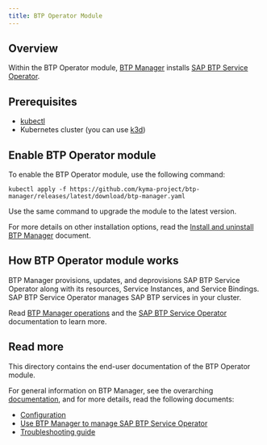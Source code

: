 ```yaml
---
title: BTP Operator Module
---
```



## Overview

Within the BTP Operator module, [BTP Manager](../../README.md) installs [SAP BTP Service Operator](https://github.com/SAP/sap-btp-service-operator/blob/main/README.md).

## Prerequisites

- [kubectl](https://kubernetes.io/docs/tasks/tools/install-kubectl/)
- Kubernetes cluster (you can use [k3d](https://k3d.io)) 

## Enable BTP Operator module

To enable the BTP Operator module, use the following command:

```
kubectl apply -f https://github.com/kyma-project/btp-manager/releases/latest/download/btp-manager.yaml
```
Use the same command to upgrade the module to the latest version.

For more details on other installation options, read the [Install and uninstall BTP Manager](../contributor/01-01-installation.md) document.

## How BTP Operator module works

BTP Manager provisions, updates, and deprovisions SAP BTP Service Operator along with its resources, Service Instances, and Service Bindings. SAP BTP Service Operator manages SAP BTP services in your cluster.

Read [BTP Manager operations](../contributor/02-01-operations.md) and the [SAP BTP Service Operator](https://github.com/SAP/sap-btp-service-operator) documentation to learn more.

## Read more

This directory contains the end-user documentation of the BTP Operator module.  

For general information on BTP Manager, see the overarching [documentation](../../README.md), and for more details, read the following documents:

- [Configuration](01-01-configuration.md)
- [Use BTP Manager to manage SAP BTP Service Operator](02-01-usage.md)
- [Troubleshooting guide](03-01-troubleshooting.md)
